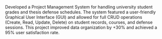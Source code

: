 Developed a Project Management System for handling university student grades and thesis defense schedules.
The system featured a user-friendly Graphical User Interface (GUI) and allowed for full CRUD operations (Create, Read, Update, Delete) on 
student records, courses, and defense sessions. This project improved data organization by +30% and achieved a 95% user satisfaction rate.
